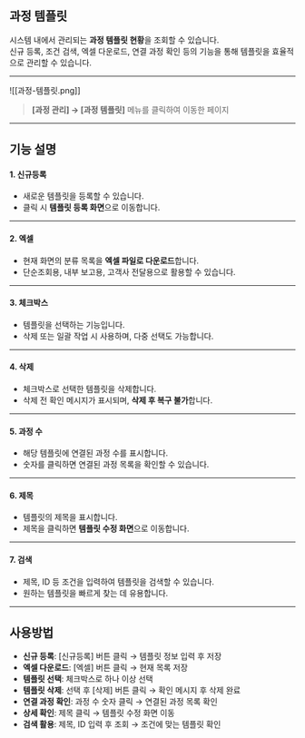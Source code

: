 ## 과정 템플릿  

시스템 내에서 관리되는 **과정 템플릿 현황**을 조회할 수 있습니다.  
신규 등록, 조건 검색, 엑셀 다운로드, 연결 과정 확인 등의 기능을 통해 템플릿을 효율적으로 관리할 수 있습니다.  

***  
![[과정-템플릿.png]]  

> **[과정 관리] → [과정 템플릿]** 메뉴를 클릭하여 이동한 페이지  

***

## 기능 설명  

#### 1. 신규등록  
- 새로운 템플릿을 등록할 수 있습니다.  
- 클릭 시 **템플릿 등록 화면**으로 이동합니다.  

***  
#### 2. 엑셀  
- 현재 화면의 분류 목록을 **엑셀 파일로 다운로드**합니다.  
- 단순조회용, 내부 보고용, 고객사 전달용으로 활용할 수 있습니다.  

***  
#### 3. 체크박스  
- 템플릿을 선택하는 기능입니다.  
- 삭제 또는 일괄 작업 시 사용하며, 다중 선택도 가능합니다.  

***  
#### 4. 삭제  
- 체크박스로 선택한 템플릿을 삭제합니다.  
- 삭제 전 확인 메시지가 표시되며, **삭제 후 복구 불가**합니다.  

***  
#### 5. 과정 수  
- 해당 템플릿에 연결된 과정 수를 표시합니다.  
- 숫자를 클릭하면 연결된 과정 목록을 확인할 수 있습니다.  

***  
#### 6. 제목  
- 템플릿의 제목을 표시합니다.  
- 제목을 클릭하면 **템플릿 수정 화면**으로 이동합니다.  

***  
#### 7. 검색  
- 제목, ID 등 조건을 입력하여 템플릿을 검색할 수 있습니다.  
- 원하는 템플릿을 빠르게 찾는 데 유용합니다.  

***  

## 사용방법  
- **신규 등록**: [신규등록] 버튼 클릭 → 템플릿 정보 입력 후 저장  
- **엑셀 다운로드**: [엑셀] 버튼 클릭 → 현재 목록 저장  
- **템플릿 선택**: 체크박스로 하나 이상 선택  
- **템플릿 삭제**: 선택 후 [삭제] 버튼 클릭 → 확인 메시지 후 삭제 완료  
- **연결 과정 확인**: 과정 수 숫자 클릭 → 연결된 과정 목록 확인  
- **상세 확인**: 제목 클릭 → 템플릿 수정 화면 이동  
- **검색 활용**: 제목, ID 입력 후 조회 → 조건에 맞는 템플릿 확인  
